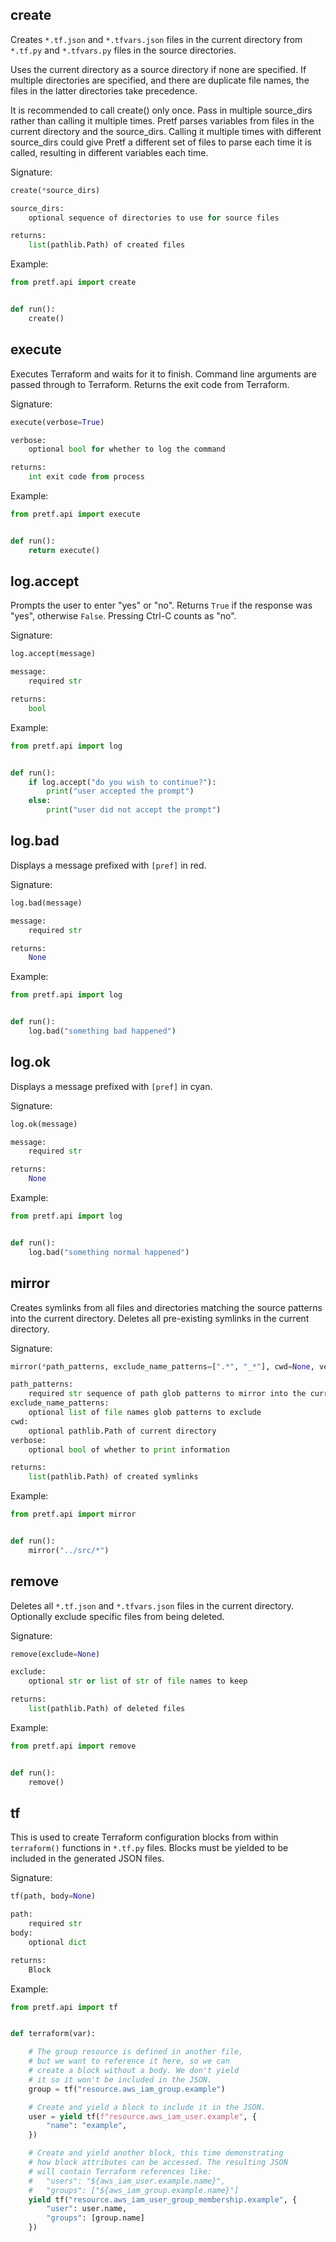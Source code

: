 ## create

Creates `*.tf.json` and `*.tfvars.json` files in the current directory from `*.tf.py` and `*.tfvars.py` files in the source directories.

Uses the current directory as a source directory if none are specified. If multiple directories are specified, and there are duplicate file names, the files in the latter directories take precedence.

It is recommended to call create() only once. Pass in multiple source_dirs rather than calling it multiple times. Pretf parses variables from files in the current directory and the source_dirs. Calling it multiple times with different source_dirs could give Pretf a different set of files to parse each time it is called, resulting in different variables each time.

Signature:

```python
create(*source_dirs)

source_dirs:
    optional sequence of directories to use for source files

returns:
    list(pathlib.Path) of created files
```

Example:

```python
from pretf.api import create


def run():
    create()
```

## execute

Executes Terraform and waits for it to finish. Command line arguments are passed through to Terraform. Returns the exit code from Terraform.

Signature:

```python
execute(verbose=True)

verbose:
    optional bool for whether to log the command

returns:
    int exit code from process
```

Example:

```python
from pretf.api import execute


def run():
    return execute()
```

## log.accept

Prompts the user to enter "yes" or "no". Returns `True` if the response was "yes", otherwise `False`. Pressing Ctrl-C counts as "no".

Signature:

```python
log.accept(message)

message:
    required str

returns:
    bool
```

Example:

```python
from pretf.api import log


def run():
    if log.accept("do you wish to continue?"):
        print("user accepted the prompt")
    else:
        print("user did not accept the prompt")
```

## log.bad

Displays a message prefixed with `[pref]` in red.

Signature:

```python
log.bad(message)

message:
    required str

returns:
    None
```

Example:

```python
from pretf.api import log


def run():
    log.bad("something bad happened")
```

## log.ok

Displays a message prefixed with `[pref]` in cyan.

Signature:

```python
log.ok(message)

message:
    required str

returns:
    None
```

Example:

```python
from pretf.api import log


def run():
    log.bad("something normal happened")
```

## mirror

Creates symlinks from all files and directories matching the source patterns into the current directory. Deletes all pre-existing symlinks in the current directory.

Signature:

```python
mirror(*path_patterns, exclude_name_patterns=[".*", "_*"], cwd=None, verbose=True)

path_patterns:
    required str sequence of path glob patterns to mirror into the current directory
exclude_name_patterns:
    optional list of file names glob patterns to exclude
cwd:
    optional pathlib.Path of current directory
verbose:
    optional bool of whether to print information

returns:
    list(pathlib.Path) of created symlinks
```

Example:

```python
from pretf.api import mirror


def run():
    mirror("../src/*")
```

## remove

Deletes all `*.tf.json` and `*.tfvars.json` files in the current directory. Optionally exclude specific files from being deleted.

Signature:

```python
remove(exclude=None)

exclude:
    optional str or list of str of file names to keep

returns:
    list(pathlib.Path) of deleted files
```

Example:

```python
from pretf.api import remove


def run():
    remove()
```

## tf

This is used to create Terraform configuration blocks from within `terraform()` functions in `*.tf.py` files. Blocks must be yielded to be included in the generated JSON files.

Signature:

```python
tf(path, body=None)

path:
    required str
body:
    optional dict

returns:
    Block
```

Example:

```python
from pretf.api import tf


def terraform(var):

    # The group resource is defined in another file,
    # but we want to reference it here, so we can
    # create a block without a body. We don't yield
    # it so it won't be included in the JSON.
    group = tf("resource.aws_iam_group.example")

    # Create and yield a block to include it in the JSON.
    user = yield tf(f"resource.aws_iam_user.example", {
        "name": "example",
    })

    # Create and yield another block, this time demonstrating
    # how block attributes can be accessed. The resulting JSON
    # will contain Terraform references like:
    #   "users": "${aws_iam_user.example.name}",
    #   "groups": ["${aws_iam_group.example.name}"]
    yield tf("resource.aws_iam_user_group_membership.example", {
        "user": user.name,
        "groups": [group.name]
    })
```
